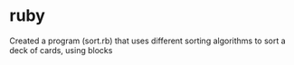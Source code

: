 # ruby

Created a program (sort.rb) that uses different sorting algorithms to sort a deck of cards, using blocks
